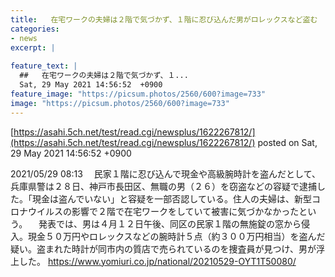 ```yaml
---
title:   在宅ワークの夫婦は２階で気づかず、１階に忍び込んだ男がロレックスなど盗む  
categories:
- news
excerpt: |
  
feature_text: |
  ##   在宅ワークの夫婦は２階で気づかず、１...
  Sat, 29 May 2021 14:56:52  +0900
feature_image: "https://picsum.photos/2560/600?image=733"
image: "https://picsum.photos/2560/600?image=733"
---
```


[https://asahi.5ch.net/test/read.cgi/newsplus/1622267812/](https://asahi.5ch.net/test/read.cgi/newsplus/1622267812/)
posted on Sat, 29 May 2021 14:56:52  +0900

<!--more-->

2021/05/29 08:13 　民家１階に忍び込んで現金や高級腕時計を盗んだとして、兵庫県警は２８日、神戸市長田区、無職の男（２６）を窃盗などの容疑で逮捕した。「現金は盗んでいない」と容疑を一部否認している。住人の夫婦は、新型コロナウイルスの影響で２階で在宅ワークをしていて被害に気づかなかったという。 　発表では、男は４月１２日午後、同区の民家１階の無施錠の窓から侵入。現金５０万円やロレックスなどの腕時計５点（約３００万円相当）を盗んだ疑い。盗まれた時計が同市内の質店で売られているのを捜査員が見つけ、男が浮上した。 https://www.yomiuri.co.jp/national/20210529-OYT1T50080/
